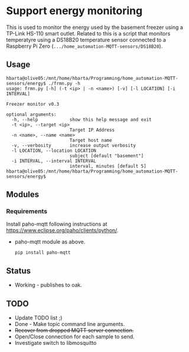 # Support energy monitoring

This is used to monitor the energy used by the basement freezer using a TP-Link HS-110
smart outlet. Related to this is a script that monitors temperatyre using a DS18B20
temperature sensor connected to a Raspberry Pi Zero
(`.../home_automation-MQTT-sensors/DS18B20`).

## Usage

```text
hbarta@olive05:/mnt/home/hbarta/Programming/home_automation-MQTT-sensors/energy$ ./frmn.py -h
usage: frmn.py [-h] (-t <ip> | -n <name>) [-v] [-l LOCATION] [-i INTERVAL]

Freezer monitor v0.3

optional arguments:
  -h, --help            show this help message and exit
  -t <ip>, --target <ip>
                        Target IP Address
  -n <name>, --name <name>
                        Target host name
  -v, --verbosity       increase output verbosity
  -l LOCATION, --location LOCATION
                        subject [default "basement"]
  -i INTERVAL, --interval INTERVAL
                        interval, minutes [default 5]
hbarta@olive05:/mnt/home/hbarta/Programming/home_automation-MQTT-sensors/energy$ 
```

## Modules

### Requirements

Install paho-mqtt following instructions at https://www.eclipse.org/paho/clients/python/.

* paho-mqtt module as above.

    `pip install paho-mqtt`

## Status

* Working - publishes to oak.

## TODO

* Update TODO list ;)
* Done - Make topic command line arguments.
* <s>Recover from dropped MQTT server connection.</s>
* Open/Close connection for each sample to send.
* Investigate switch to libmosquitto
